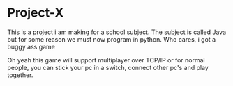 # Project-X

This is a project i am making for a school subject.
The subject is called Java but for some reason we must now program in python.
Who cares, i got a buggy ass game


Oh yeah this game will support multiplayer over TCP/IP or for normal people, you can stick your pc in a switch, connect other pc's and play together.
